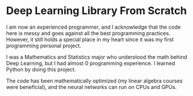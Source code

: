 # Deep Learning Library From Scratch
I am now an experienced programmer, and I acknowledge that the code here is messy and goes against all the best programming practices. However, it still holds a special place in my heart since it was my first programming personal project.

I was a Mathematics and Statistics major who understood the math behind Deep Learning, but I had almost 0 programming experience. I learned Python by doing this project.

The code has been mathematically optimized (my linear algebra courses were beneficial), and the neural networks can run on CPUs and GPUs.
